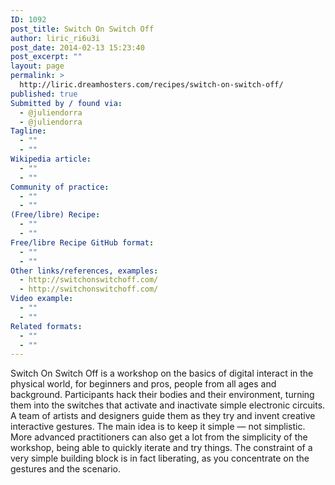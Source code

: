 ```yaml
---
ID: 1092
post_title: Switch On Switch Off
author: liric_ri6u3i
post_date: 2014-02-13 15:23:40
post_excerpt: ""
layout: page
permalink: >
  http://liric.dreamhosters.com/recipes/switch-on-switch-off/
published: true
Submitted by / found via:
  - @juliendorra
  - @juliendorra
Tagline:
  - ""
  - ""
Wikipedia article:
  - ""
  - ""
Community of practice:
  - ""
  - ""
(Free/libre) Recipe:
  - ""
  - ""
Free/libre Recipe GitHub format:
  - ""
  - ""
Other links/references, examples:
  - http://switchonswitchoff.com/
  - http://switchonswitchoff.com/
Video example:
  - ""
  - ""
Related formats:
  - ""
  - ""
---
```

Switch On Switch Off is a workshop on the basics of digital interact in the physical world, for beginners and pros, people from all ages and background. Participants hack their bodies and their environment, turning them into the switches that activate and inactivate simple electronic circuits. A team of artists and designers guide them as they try and invent creative interactive gestures. The main idea is to keep it simple —  not simplistic. More advanced practitioners can also get a lot from the simplicity of the workshop, being able to quickly iterate and try things. The constraint of  a very simple building block is in fact liberating, as you concentrate on the gestures and the scenario.